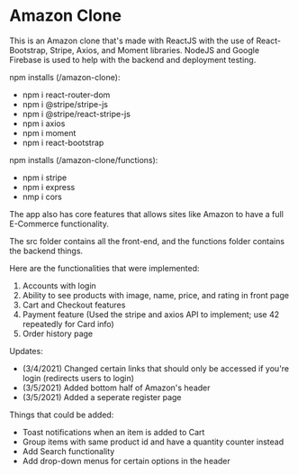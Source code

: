 # Amazon Clone

This is an Amazon clone that's made with ReactJS with the use of React-Bootstrap, Stripe, Axios, and Moment libraries. NodeJS and Google Firebase is used to help with the backend and deployment testing. 

npm installs (/amazon-clone):
 - npm i react-router-dom
 - npm i @stripe/stripe-js
 - npm i @stripe/react-stripe-js
 - npm i axios
 - npm i moment
 - npm i react-bootstrap

npm installs (/amazon-clone/functions):
 - npm i stripe
 - npm i express
 - nmp i cors

The app also has core features that allows sites like Amazon to have a full E-Commerce functionality.

The src folder contains all the front-end, and the functions folder contains the backend things.

Here are the functionalities that were implemented:
1) Accounts with login
2) Ability to see products with image, name, price, and rating in front page
3) Cart and Checkout features
4) Payment feature (Used the stripe and axios API to implement; use 42 repeatedly for Card info)
5) Order history page

Updates:
- (3/4/2021) Changed certain links that should only be accessed if you're login (redirects users to login)
- (3/5/2021) Added bottom half of Amazon's header
- (3/5/2021) Added a seperate register page

Things that could be added:
- Toast notifications when an item is added to Cart
- Group items with same product id and have a quantity counter instead
- Add Search functionality
- Add drop-down menus for certain options in the header
